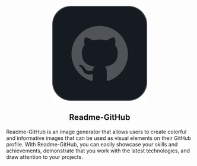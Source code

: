 <p align="center">
  <img src="./readme_logotype.svg" alt="Fireworks.js" />
  <h2 align="center">Readme-GitHub</h2>
</p>
<p>
Readme-GitHub is an image generator that allows users to create colorful and informative images that can be used as visual elements on their GitHub profile. With Readme-GitHub, you can easily showcase your skills and achievements, demonstrate that you work with the latest technologies, and draw attention to your projects.
</p>


